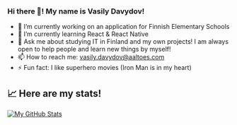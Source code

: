 ### Hi there 👋! My name is Vasily Davydov!

- 🔭 I’m currently working on an application for Finnish Elementary Schools
- 🌱 I’m currently learning React & React Native
- 💬 Ask me about studying IT in Finland and my own projects! I am always open to help people and learn new things by myself!
- 📫 How to reach me: vasily.davydov@aaltoes.com
- ⚡ Fun fact: I like superhero movies (Iron Man is in my heart)

## 📈 Here are my stats!
[![My GitHub Stats](https://github-readme-stats.vercel.app/api/?username=vas-dav&count_private=true&theme=tokyonight&showicons=true)]()
